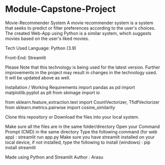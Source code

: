 # Module-Capstone-Project
Movie-Recommender System
A movie recommender system is a system that seeks to predict or filter preferences according to the user's choices. The created Web-App using Python is a similar system, which suggests movies based on the user's liked movies.



Tech Used
Language: Python (3.9) 

Front-End: Streamlit

Please Note that this technology is being used for the latest version. 
Further improvements in the project may result in changes in the technology used. It will be updated above as well.

Installation / Working
Requirements
import pandas as pd
import matplotlib.pyplot as plt
from skimage import io

from sklearn.feature_extraction.text import CountVectorizer, TfidfVectorizer
from sklearn.metrics.pairwise import cosine_similarity


Clone this repository or Download the files into your local system.

Make sure all the files are in the same folder/directory
Open your Command Prompt (CMD) in the same directory
Type the following command (for web app) :
streamlit run app.py
Make sure you have streamlit installed on your local device, if not installed, type the following to install (windows) :
pip install streamlit 



Made using Python and Streamlit
Author : Arasu
